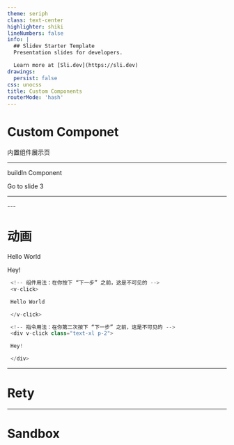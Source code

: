 ```yaml
---
theme: seriph
class: text-center
highlighter: shiki
lineNumbers: false
info: |
  ## Slidev Starter Template
  Presentation slides for developers.

  Learn more at [Sli.dev](https://sli.dev)
drawings:
  persist: false
css: unocss
title: Custom Components
routerMode: 'hash'
---
```


# Custom Componet

内置组件展示页

---

buildIn Component

<div class="grid grid-cols-2 gap-2">

<Arrow x1="10" y1="20" x2="100" y2="200" />

<AutoFitText :max="200" :min="100" modelValue="Some text"/>

<LightOrDark>
  <template #dark>Dark mode is on</template>
  <template #light>Light mode is on</template>
</LightOrDark>

<Link to="3">Go to slide 3</Link>

</div>

---

<WordIndex word="hello" :deleted="[1]" :added="[2]"/>

<Counter />
---

# 动画

<div class="grid grid-cols-2">

  <!-- 组件用法：在你按下 “下一步” 之前，这是不可见的 -->
  <v-click>

  Hello World

  </v-click>

  <!-- 指令用法：在你第二次按下 “下一步” 之前，这是不可见的 -->
  <div v-click class="text-xl p-2">

  Hey!

  </div>
</div>

 ```typescript
  <!-- 组件用法：在你按下 “下一步” 之前，这是不可见的 -->
  <v-click>

  Hello World

  </v-click>

  <!-- 指令用法：在你第二次按下 “下一步” 之前，这是不可见的 -->
  <div v-click class="text-xl p-2">

  Hey!

  </div>
 ```

---

# Rety

<Rety />

--- 

# Sandbox

<Sandbox src="https://codesandbox.io/p/sandbox/serene-euclid-nmvzcm?embed=1"/>
